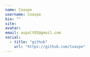 ```yaml
---
name: Coaspe
username: Coaspe
bio: ""
site:
avatar:
email: aspalt85@gmail.com
social:
  - title: "github"
    url: "https://github.com/Coaspe"
---
```

